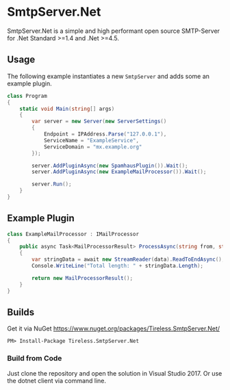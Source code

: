 # SmtpServer.Net
SmtpServer.Net is a simple and high performant open source SMTP-Server for .Net Standard >=1.4 and .Net >=4.5.

## Usage
The following example instantiates a new `SmtpServer` and adds some an example plugin.

``` csharp
class Program
{
    static void Main(string[] args)
    {
        var server = new Server(new ServerSettings()
        {
            Endpoint = IPAddress.Parse("127.0.0.1"),
            ServiceName = "ExampleService",
            ServiceDomain = "mx.example.org"
        });

        server.AddPluginAsync(new SpamhausPlugin()).Wait();
        server.AddPluginAsync(new ExampleMailProcessor()).Wait();

        server.Run();
    }
}
``` 

## Example Plugin

``` csharp
class ExampleMailProcessor : IMailProcessor
{
    public async Task<MailProcessorResult> ProcessAsync(string from, string[] rcpt, Stream data)
    {
        var stringData = await new StreamReader(data).ReadToEndAsync();
        Console.WriteLine("Total length: " + stringData.Length);

        return new MailProcessorResult();
    }
}
``` 

## Builds

Get it via NuGet https://www.nuget.org/packages/Tireless.SmtpServer.Net/

```
PM> Install-Package Tireless.SmtpServer.Net
```

### Build from Code
Just clone the repository and open the solution in Visual Studio 2017.
Or use the dotnet client via command line.
